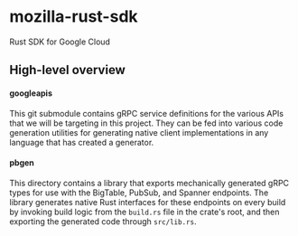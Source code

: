 # mozilla-rust-sdk
Rust SDK for Google Cloud

## High-level overview

#### googleapis

This git submodule contains gRPC service
definitions for the various APIs that we
will be targeting in this project. They
can be fed into various code generation
utilities for generating native client
implementations in any language that has
created a generator.

#### pbgen

This directory contains a library that
exports mechanically generated gRPC
types for use with the BigTable, PubSub,
and Spanner endpoints. The library
generates native Rust interfaces for
these endpoints on every build by
invoking build logic from the `build.rs`
file in the crate's root, and then
exporting the generated code through
`src/lib.rs`.
